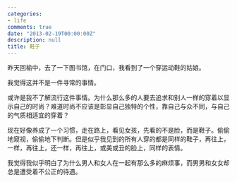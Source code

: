 ```yaml
---
categories:
- life
comments: true
date: "2013-02-19T00:00:00Z"
description: null
title: 鞋子
---
```

昨天回榆中，去了一下图书馆，在门口，我看到了一个穿运动鞋的姑娘。


我觉得这并不是一件寻常的事情。


或许是我不了解流行这件事情。为什么那么多的人要去追求和别人一样的穿着以显示自己的时尚？难道时尚不应该是彰显自己独特的个性，靠自己与众不同，与自己的气质相适宜的穿着？

现在好像养成了一个习惯，走在路上，看见女孩，先看的不是脸，而是鞋子。偷偷地窥视，偷偷地下判断。但是似乎我见到的所有人穿的都是同样的鞋子，再往上，一样，再往上，还一样，再往上，或美或丑的脸上，同样的表情。

我觉得我似乎明白了为什么男人和女人在一起有那么多的麻烦事，而男男和女女却总是遭受着不公正的待遇。
